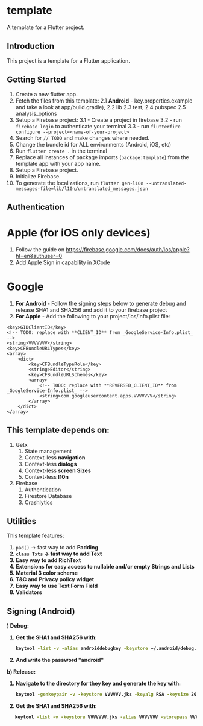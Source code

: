 # template

A template for a Flutter project.

## Introduction

This project is a template for a Flutter application.

## Getting Started
1. Create a new flutter app.
2. Fetch the files from this template:
   2.1 **Android** - key.properties.example and take a look at app/build.gradle), 
   2.2 lib
   2.3 test, 
   2.4 pubspec
   2.5 analysis_options
3. Setup a Firebase project:
   3.1 - Create a project in firebase
   3.2 - run `firebase login` to authenticate your terminal
   3.3 - run `flutterfire configure --project=<name-of-your-project>`
4. Search for `// TODO` and make changes where needed.
5. Change the bundle id for ALL environments (Android, iOS, etc)
6. Run `flutter create .` in the terminal
7. Replace all instances of package imports (`package:template`) from the template app with your
   app name.
8. Setup a Firebase project.
9. Initialize Firebase.
10. To generate the localizations, run `flutter gen-l10n --untranslated-messages-file=lib/l10n/untranslated_messages.json`


## Authentication
# Apple (for iOS only devices) 
   1. Follow the guide on https://firebase.google.com/docs/auth/ios/apple?hl=en&authuser=0
   2. Add Apple Sign in capability in XCode
# Google
   1. **For Android** - Follow the signing steps below to generate debug and release SHA1 and 
      SHA256 and add it to your firebase project 
   2. **For Apple** - Add the following to your project/ios/info.plist file:
```plist
<key>GIDClientID</key>
<!-- TODO: replace with **CLIENT_ID** from _GoogleService-Info.plist_ -->
<string>VVVVVVV</string>
<key>CFBundleURLTypes</key>
<array>
    <dict>
        <key>CFBundleTypeRole</key>
        <string>Editor</string>
        <key>CFBundleURLSchemes</key>
        <array>
            <!-- TODO: replace with **REVERSED_CLIENT_ID** from _GoogleService-Info.plist_ -->
            <string>com.googleusercontent.apps.VVVVVVV</string>
        </array>
    </dict>
</array>
```

## This template depends on:
1. Getx 
   1. State management
   2. Context-less **navigation**
   3. Context-less **dialogs**
   4. Context-less **screen Sizes**
   5. Context-less **l10n**
2. Firebase
   1. Authentication
   2. Firestore Database
   3. Crashlytics

## Utilities

This template features:
1. `pad()` -> fast way to add <b>Padding
2. `class Txts` -> fast way to add **Text**
3. Easy way to add **RichText**
4. Extensions for easy access to nullable and/or empty **String**s and **List**s
5. Material 3 color scheme
6. T&C and Privacy policy widget
7. Easy way to use Text Form Field
8. Validators

## Signing (Android)
) Debug:
1. Get the SHA1 and SHA256 with:
   ```bash
   keytool -list -v -alias androiddebugkey -keystore ~/.android/debug.keystore
   ```
2. And write the password "android"   

b) Release:
   1. Navigate to the directory for they key and **generate the key** with:
      ```bash
      keytool -genkeypair -v -keystore VVVVVV.jks -keyalg RSA -keysize 2048 -validity 10000 -alias VVVVVV -keypass VVVVVV -storepass VVVVVV
      ```
   2. Get the SHA1 and SHA256 with:
   ```bash
      keytool -list -v -keystore VVVVVVV.jks -alias VVVVVVV -storepass VVVVVVV -keypass VVVVVVV
   ```

